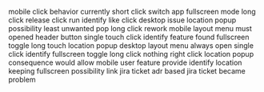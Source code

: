 mobile click behavior currently short click switch app fullscreen mode long click release click run identify like click desktop issue location popup possibility least unwanted pop long click rework mobile layout menu must opened header button single touch click identify feature found fullscreen toggle long touch location popup desktop layout menu always open single click identify fullscreen toggle long click nothing right click location popup consequence would allow mobile user feature provide identify location keeping fullscreen possibility link jira ticket adr based jira ticket became problem